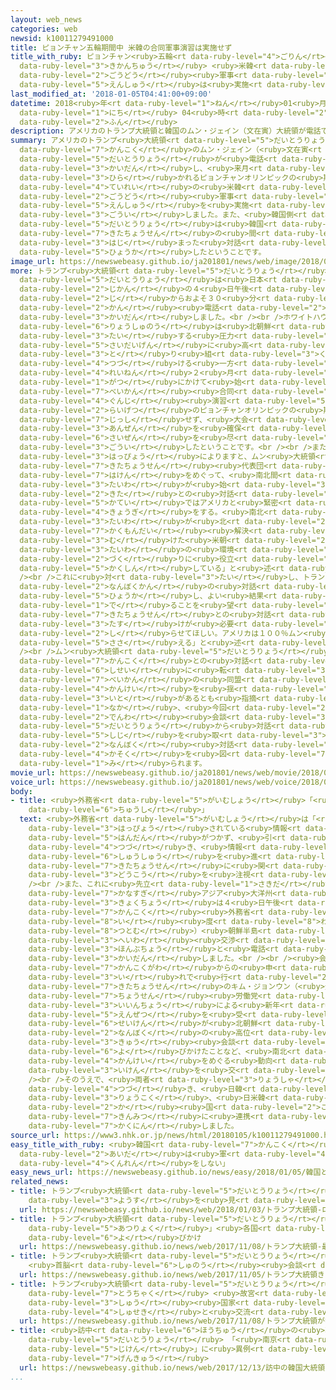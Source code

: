 ```yaml
---
layout: web_news
categories: web
newsid: k10011279491000
title: ピョンチャン五輪期間中 米韓の合同軍事演習は実施せず
title_with_ruby: ピョンチャン<ruby>五輪<rt data-ruby-level="4">ごりん</rt></ruby><ruby>期間中<rt
  data-ruby-level="3">きかんちゅう</rt></ruby> <ruby>米韓<rt data-ruby-level="7">べいかん</rt></ruby>の<ruby>合同<rt
  data-ruby-level="2">ごうどう</rt></ruby><ruby>軍事<rt data-ruby-level="4">ぐんじ</rt></ruby><ruby>演習<rt
  data-ruby-level="5">えんしゅう</rt></ruby>は<ruby>実施<rt data-ruby-level="7">じっし</rt></ruby>せず
last_modified_at: '2018-01-05T04:41:00+09:00'
datetime: 2018<ruby>年<rt data-ruby-level="1">ねん</rt></ruby>01<ruby>月<rt data-ruby-level="1">がつ</rt></ruby>05<ruby>日<rt
  data-ruby-level="1">にち</rt></ruby> 04<ruby>時<rt data-ruby-level="2">じ</rt></ruby>41<ruby>分<rt
  data-ruby-level="2">ふん</rt></ruby>
description: アメリカのトランプ大統領と韓国のムン・ジェイン（文在寅）大統領が電話で会談し、来月開かれるピョンチャンオリンピックの期間中、定例の米韓合同軍事演習を実施しないことで合意しました。また、韓国側によりますと、トランプ大統領は韓国と北朝鮮の間で始まった対話を評価したということです。
summary: アメリカのトランプ<ruby>大統領<rt data-ruby-level="5">だいとうりょう</rt></ruby>と<ruby>韓国<rt
  data-ruby-level="7">かんこく</rt></ruby>のムン・ジェイン（<ruby>文在寅<rt data-ruby-level="8">むんじぇいん</rt></ruby>）<ruby>大統領<rt
  data-ruby-level="5">だいとうりょう</rt></ruby>が<ruby>電話<rt data-ruby-level="2">でんわ</rt></ruby>で<ruby>会談<rt
  data-ruby-level="3">かいだん</rt></ruby>し、<ruby>来月<rt data-ruby-level="2">らいげつ</rt></ruby><ruby>開<rt
  data-ruby-level="3">ひら</rt></ruby>かれるピョンチャンオリンピックの<ruby>期間中<rt data-ruby-level="3">きかんちゅう</rt></ruby>、<ruby>定例<rt
  data-ruby-level="4">ていれい</rt></ruby>の<ruby>米韓<rt data-ruby-level="7">べいかん</rt></ruby><ruby>合同<rt
  data-ruby-level="2">ごうどう</rt></ruby><ruby>軍事<rt data-ruby-level="4">ぐんじ</rt></ruby><ruby>演習<rt
  data-ruby-level="5">えんしゅう</rt></ruby>を<ruby>実施<rt data-ruby-level="7">じっし</rt></ruby>しないことで<ruby>合意<rt
  data-ruby-level="3">ごうい</rt></ruby>しました。また、<ruby>韓国側<rt data-ruby-level="7">かんこくがわ</rt></ruby>によりますと、トランプ<ruby>大統領<rt
  data-ruby-level="5">だいとうりょう</rt></ruby>は<ruby>韓国<rt data-ruby-level="7">かんこく</rt></ruby>と<ruby>北朝鮮<rt
  data-ruby-level="7">きたちょうせん</rt></ruby>の<ruby>間<rt data-ruby-level="2">あいだ</rt></ruby>で<ruby>始<rt
  data-ruby-level="3">はじ</rt></ruby>まった<ruby>対話<rt data-ruby-level="3">たいわ</rt></ruby>を<ruby>評価<rt
  data-ruby-level="5">ひょうか</rt></ruby>したということです。
image_url: https://newswebeasy.github.io/ja201801/news/web/image/2018/01/05/K10011279491_1801050613_1801050616_01_03.jpg
more: トランプ<ruby>大統領<rt data-ruby-level="5">だいとうりょう</rt></ruby>とムン・ジェイン<ruby>大統領<rt
  data-ruby-level="5">だいとうりょう</rt></ruby>は<ruby>日本<rt data-ruby-level="1">にっぽん</rt></ruby><ruby>時間<rt
  data-ruby-level="2">じかん</rt></ruby>の４<ruby>日午後<rt data-ruby-level="2">にちごご</rt></ruby>１０<ruby>時<rt
  data-ruby-level="2">じ</rt></ruby>からおよそ３０<ruby>分<rt data-ruby-level="2">ぷん</rt></ruby><ruby>間<rt
  data-ruby-level="2">かん</rt></ruby><ruby>電話<rt data-ruby-level="2">でんわ</rt></ruby>で<ruby>会談<rt
  data-ruby-level="3">かいだん</rt></ruby>しました。<br /><br />ホワイトハウスによりますと、<ruby>両首脳<rt
  data-ruby-level="6">りょうしゅのう</rt></ruby>は<ruby>北朝鮮<rt data-ruby-level="7">きたちょうせん</rt></ruby>に<ruby>対<rt
  data-ruby-level="3">たい</rt></ruby>する<ruby>圧力<rt data-ruby-level="5">あつりょく</rt></ruby>を<ruby>最大限<rt
  data-ruby-level="5">さいだいげん</rt></ruby>に<ruby>高<rt data-ruby-level="2">たか</rt></ruby>める<ruby>取<rt
  data-ruby-level="3">と</rt></ruby>り<ruby>組<rt data-ruby-level="3">く</rt></ruby>みを<ruby>続<rt
  data-ruby-level="4">つづ</rt></ruby>ける<ruby>一方<rt data-ruby-level="2">いっぽう</rt></ruby>、<ruby>例年<rt
  data-ruby-level="4">れいねん</rt></ruby>２<ruby>月<rt data-ruby-level="1">がつ</rt></ruby>から３<ruby>月<rt
  data-ruby-level="1">がつ</rt></ruby>にかけて<ruby>始<rt data-ruby-level="3">はじ</rt></ruby>めている<ruby>米韓<rt
  data-ruby-level="7">べいかん</rt></ruby><ruby>合同<rt data-ruby-level="2">ごうどう</rt></ruby><ruby>軍事<rt
  data-ruby-level="4">ぐんじ</rt></ruby><ruby>演習<rt data-ruby-level="5">えんしゅう</rt></ruby>をことしは<ruby>来月<rt
  data-ruby-level="2">らいげつ</rt></ruby>のピョンチャンオリンピックの<ruby>期間中<rt data-ruby-level="3">きかんちゅう</rt></ruby>は<ruby>実施<rt
  data-ruby-level="7">じっし</rt></ruby>せず、<ruby>大会<rt data-ruby-level="2">たいかい</rt></ruby>の<ruby>安全<rt
  data-ruby-level="3">あんぜん</rt></ruby>を<ruby>確保<rt data-ruby-level="5">かくほ</rt></ruby>することに<ruby>最善<rt
  data-ruby-level="6">さいぜん</rt></ruby>を<ruby>尽<rt data-ruby-level="7">つ</rt></ruby>くすことで<ruby>合意<rt
  data-ruby-level="3">ごうい</rt></ruby>したということです。<br /><br />また、<ruby>韓国側<rt data-ruby-level="7">かんこくがわ</rt></ruby>の<ruby>発表<rt
  data-ruby-level="3">はっぴょう</rt></ruby>によりますと、ムン<ruby>大統領<rt data-ruby-level="5">だいとうりょう</rt></ruby>はピョンチャンオリンピックへの<ruby>北朝鮮<rt
  data-ruby-level="7">きたちょうせん</rt></ruby><ruby>代表団<rt data-ruby-level="5">だいひょうだん</rt></ruby><ruby>派遣<rt
  data-ruby-level="7">はけん</rt></ruby>をめぐって、<ruby>南北間<rt data-ruby-level="2">なんぼくかん</rt></ruby>の<ruby>対話<rt
  data-ruby-level="3">たいわ</rt></ruby>が<ruby>始<rt data-ruby-level="3">はじ</rt></ruby>まったことについて、「<ruby>北<rt
  data-ruby-level="2">きた</rt></ruby>との<ruby>対話<rt data-ruby-level="3">たいわ</rt></ruby>の<ruby>過程<rt
  data-ruby-level="5">かてい</rt></ruby>ではアメリカと<ruby>緊密<rt data-ruby-level="7">きんみつ</rt></ruby>に<ruby>協議<rt
  data-ruby-level="4">きょうぎ</rt></ruby>をする。<ruby>南北<rt data-ruby-level="2">なんぼく</rt></ruby>の<ruby>対話<rt
  data-ruby-level="3">たいわ</rt></ruby>が<ruby>北<rt data-ruby-level="2">きた</rt></ruby>の<ruby>核問題<rt
  data-ruby-level="7">かくもんだい</rt></ruby><ruby>解決<rt data-ruby-level="5">かいけつ</rt></ruby>に<ruby>向<rt
  data-ruby-level="3">む</rt></ruby>けた<ruby>米朝<rt data-ruby-level="2">べいちょう</rt></ruby><ruby>対話<rt
  data-ruby-level="3">たいわ</rt></ruby>の<ruby>環境<rt data-ruby-level="7">かんきょう</rt></ruby><ruby>作<rt
  data-ruby-level="2">づく</rt></ruby>りに<ruby>役立<rt data-ruby-level="3">やくだ</rt></ruby>つと<ruby>確信<rt
  data-ruby-level="5">かくしん</rt></ruby>している」と<ruby>述<rt data-ruby-level="5">の</rt></ruby>べました。<br
  /><br />これに<ruby>対<rt data-ruby-level="3">たい</rt></ruby>し、トランプ<ruby>大統領<rt data-ruby-level="5">だいとうりょう</rt></ruby>は<ruby>南北間<rt
  data-ruby-level="2">なんぼくかん</rt></ruby>の<ruby>対話<rt data-ruby-level="3">たいわ</rt></ruby>を<ruby>評価<rt
  data-ruby-level="5">ひょうか</rt></ruby>し、よい<ruby>結果<rt data-ruby-level="4">けっか</rt></ruby>が<ruby>出<rt
  data-ruby-level="1">で</rt></ruby>ることを<ruby>望<rt data-ruby-level="4">のぞ</rt></ruby>むとしたうえで、「<ruby>北朝鮮<rt
  data-ruby-level="7">きたちょうせん</rt></ruby>との<ruby>対話<rt data-ruby-level="3">たいわ</rt></ruby>でアメリカの<ruby>助<rt
  data-ruby-level="3">たす</rt></ruby>けが<ruby>必要<rt data-ruby-level="4">ひつよう</rt></ruby>なら、いつでも<ruby>知<rt
  data-ruby-level="2">し</rt></ruby>らせてほしい。アメリカは１００％ムン<ruby>大統領<rt data-ruby-level="5">だいとうりょう</rt></ruby>を<ruby>支<rt
  data-ruby-level="5">ささ</rt></ruby>える」と<ruby>述<rt data-ruby-level="5">の</rt></ruby>べたということです。<br
  /><br />ムン<ruby>大統領<rt data-ruby-level="5">だいとうりょう</rt></ruby>としては<ruby>北朝鮮<rt data-ruby-level="7">きたちょうせん</rt></ruby>が<ruby>韓国<rt
  data-ruby-level="7">かんこく</rt></ruby>との<ruby>対話<rt data-ruby-level="3">たいわ</rt></ruby><ruby>姿勢<rt
  data-ruby-level="6">しせい</rt></ruby>に<ruby>転<rt data-ruby-level="3">てん</rt></ruby>じたのは、<ruby>米韓<rt
  data-ruby-level="7">べいかん</rt></ruby>の<ruby>同盟<rt data-ruby-level="6">どうめい</rt></ruby><ruby>関係<rt
  data-ruby-level="4">かんけい</rt></ruby>を<ruby>揺<rt data-ruby-level="7">ゆ</rt></ruby>さぶる<ruby>意図<rt
  data-ruby-level="3">いと</rt></ruby>があるとも<ruby>指摘<rt data-ruby-level="7">してき</rt></ruby>される<ruby>中<rt
  data-ruby-level="1">なか</rt></ruby>、<ruby>今回<rt data-ruby-level="2">こんかい</rt></ruby>の<ruby>電話<rt
  data-ruby-level="2">でんわ</rt></ruby><ruby>会談<rt data-ruby-level="3">かいだん</rt></ruby>でトランプ<ruby>大統領<rt
  data-ruby-level="5">だいとうりょう</rt></ruby>から<ruby>対話<rt data-ruby-level="3">たいわ</rt></ruby>への<ruby>支持<rt
  data-ruby-level="5">しじ</rt></ruby>を<ruby>取<rt data-ruby-level="3">と</rt></ruby>りつけたとして、<ruby>南北<rt
  data-ruby-level="2">なんぼく</rt></ruby><ruby>対話<rt data-ruby-level="3">たいわ</rt></ruby>の<ruby>加速<rt
  data-ruby-level="4">かそく</rt></ruby>を<ruby>図<rt data-ruby-level="7">はか</rt></ruby>るものと<ruby>見<rt
  data-ruby-level="1">み</rt></ruby>られます。
movie_url: https://newswebeasy.github.io/ja201801/news/web/movie/2018/01/05/k10011279491_201801050613_201801050615.mp4
voice_url: https://newswebeasy.github.io/ja201801/news/web/voice/2018/01/05/k10011279491_201801050613_201801050615.mp3
body:
- title: <ruby>外務省<rt data-ruby-level="5">がいむしょう</rt></ruby>「<ruby>動向<rt data-ruby-level="3">どうこう</rt></ruby>を<ruby>注視<rt
    data-ruby-level="6">ちゅうし</rt></ruby>」
  text: <ruby>外務省<rt data-ruby-level="5">がいむしょう</rt></ruby>は「<ruby>今<rt data-ruby-level="2">いま</rt></ruby>、<ruby>発表<rt
    data-ruby-level="3">はっぴょう</rt></ruby>されている<ruby>情報<rt data-ruby-level="5">じょうほう</rt></ruby>だけでは<ruby>判断<rt
    data-ruby-level="5">はんだん</rt></ruby>がつかず、<ruby>引<rt data-ruby-level="4">ひ</rt></ruby>き<ruby>続<rt
    data-ruby-level="4">つづ</rt></ruby>き、<ruby>情報<rt data-ruby-level="5">じょうほう</rt></ruby><ruby>収集<rt
    data-ruby-level="6">しゅうしゅう</rt></ruby>を<ruby>進<rt data-ruby-level="3">すす</rt></ruby>めるとともに、<ruby>北朝鮮<rt
    data-ruby-level="7">きたちょうせん</rt></ruby>に<ruby>関<rt data-ruby-level="4">かん</rt></ruby>する<ruby>動向<rt
    data-ruby-level="3">どうこう</rt></ruby>を<ruby>注視<rt data-ruby-level="6">ちゅうし</rt></ruby>していきたい」としています。<br
    /><br />また、これに<ruby>先立<rt data-ruby-level="1">さきだ</rt></ruby>って、<ruby>外務省<rt data-ruby-level="5">がいむしょう</rt></ruby>の<ruby>金杉<rt
    data-ruby-level="7">かなすぎ</rt></ruby>アジア<ruby>大洋州<rt data-ruby-level="3">たいようしゅう</rt></ruby><ruby>局長<rt
    data-ruby-level="3">きょくちょう</rt></ruby>は４<ruby>日午後<rt data-ruby-level="2">にちごご</rt></ruby>、<ruby>韓国<rt
    data-ruby-level="7">かんこく</rt></ruby><ruby>外務省<rt data-ruby-level="5">がいむしょう</rt></ruby>のイ・ドフン（<ruby>李<rt
    data-ruby-level="8">い</rt></ruby><ruby>度<rt data-ruby-level="8">わたる</rt></ruby><ruby>勲<rt
    data-ruby-level="8">つとむ</rt></ruby>）<ruby>朝鮮半島<rt data-ruby-level="7">ちょうせんはんとう</rt></ruby><ruby>平和<rt
    data-ruby-level="3">へいわ</rt></ruby><ruby>交渉<rt data-ruby-level="7">こうしょう</rt></ruby><ruby>本部長<rt
    data-ruby-level="3">ほんぶちょう</rt></ruby>と<ruby>電話<rt data-ruby-level="2">でんわ</rt></ruby>で<ruby>会談<rt
    data-ruby-level="3">かいだん</rt></ruby>しました。<br /><br /><ruby>会談<rt data-ruby-level="3">かいだん</rt></ruby>は<ruby>韓国側<rt
    data-ruby-level="7">かんこくがわ</rt></ruby>からの<ruby>申<rt data-ruby-level="3">もう</rt></ruby>し<ruby>入<rt
    data-ruby-level="3">い</rt></ruby>れで<ruby>行<rt data-ruby-level="2">おこな</rt></ruby>われ、<ruby>北朝鮮<rt
    data-ruby-level="7">きたちょうせん</rt></ruby>のキム・ジョンウン（<ruby>金正恩<rt data-ruby-level="8">きむじょんうん</rt></ruby>）<ruby>朝鮮<rt
    data-ruby-level="7">ちょうせん</rt></ruby><ruby>労働党<rt data-ruby-level="6">ろうどうとう</rt></ruby><ruby>委員長<rt
    data-ruby-level="3">いいんちょう</rt></ruby>による<ruby>新年<rt data-ruby-level="2">しんねん</rt></ruby>の<ruby>演説<rt
    data-ruby-level="5">えんぜつ</rt></ruby>を<ruby>受<rt data-ruby-level="3">う</rt></ruby>けて、ムン・ジェイン<ruby>政権<rt
    data-ruby-level="6">せいけん</rt></ruby>が<ruby>北朝鮮<rt data-ruby-level="7">きたちょうせん</rt></ruby>に<ruby>南北<rt
    data-ruby-level="2">なんぼく</rt></ruby>の<ruby>高位<rt data-ruby-level="4">こうい</rt></ruby><ruby>級<rt
    data-ruby-level="3">きゅう</rt></ruby><ruby>会談<rt data-ruby-level="3">かいだん</rt></ruby>を<ruby>呼<rt
    data-ruby-level="6">よ</rt></ruby>びかけたことなど、<ruby>南北<rt data-ruby-level="2">なんぼく</rt></ruby><ruby>関係<rt
    data-ruby-level="4">かんけい</rt></ruby>をめぐる<ruby>動向<rt data-ruby-level="3">どうこう</rt></ruby>について<ruby>意見<rt
    data-ruby-level="3">いけん</rt></ruby>を<ruby>交<rt data-ruby-level="7">か</rt></ruby>わしました。<br
    /><br />そのうえで、<ruby>両者<rt data-ruby-level="3">りょうしゃ</rt></ruby>は<ruby>引<rt data-ruby-level="4">ひ</rt></ruby>き<ruby>続<rt
    data-ruby-level="4">つづ</rt></ruby>き、<ruby>日韓<rt data-ruby-level="7">にっかん</rt></ruby><ruby>両国<rt
    data-ruby-level="3">りょうこく</rt></ruby>、<ruby>日米韓<rt data-ruby-level="7">にちべいかん</rt></ruby>３<ruby>カ<rt
    data-ruby-level="2">か</rt></ruby><ruby>国<rt data-ruby-level="2">こく</rt></ruby>で<ruby>緊密<rt
    data-ruby-level="7">きんみつ</rt></ruby>に<ruby>連携<rt data-ruby-level="7">れんけい</rt></ruby>していくことを<ruby>確認<rt
    data-ruby-level="7">かくにん</rt></ruby>しました。
source_url: https://www3.nhk.or.jp/news/html/20180105/k10011279491000.html
easy_title_with_ruby: <ruby>韓国<rt data-ruby-level="7">かんこく</rt></ruby>とアメリカ「オリンピックの<ruby>間<rt
  data-ruby-level="2">あいだ</rt></ruby>は<ruby>軍<rt data-ruby-level="4">ぐん</rt></ruby>の<ruby>訓練<rt
  data-ruby-level="4">くんれん</rt></ruby>をしない」
easy_news_url: https://newswebeasy.github.io/news/easy/2018/01/05/韓国とアメリカオリンピックの間は軍の訓練をしない
related_news:
- title: トランプ<ruby>大統領<rt data-ruby-level="5">だいとうりょう</rt></ruby> 「ロケットマンの<ruby>様子<rt
    data-ruby-level="3">ようす</rt></ruby>を<ruby>見<rt data-ruby-level="1">み</rt></ruby>てみよう」
  url: https://newswebeasy.github.io/news/web/2018/01/03/トランプ大統領-ロケットマンの様子を見てみよう
- title: トランプ<ruby>大統領<rt data-ruby-level="5">だいとうりょう</rt></ruby> 「<ruby>最大限<rt data-ruby-level="5">さいだいげん</rt></ruby>の<ruby>圧力<rt
    data-ruby-level="5">あつりょく</rt></ruby>」<ruby>各国<rt data-ruby-level="4">かっこく</rt></ruby>に<ruby>呼<rt
    data-ruby-level="6">よ</rt></ruby>びかけ
  url: https://newswebeasy.github.io/news/web/2017/11/08/トランプ大統領-最大限の圧力各国に呼びかけ
- title: トランプ<ruby>大統領<rt data-ruby-level="5">だいとうりょう</rt></ruby>きょう<ruby>訪日<rt data-ruby-level="6">ほうにち</rt></ruby>
    <ruby>首脳<rt data-ruby-level="6">しゅのう</rt></ruby><ruby>会談<rt data-ruby-level="3">かいだん</rt></ruby>やゴルフ
  url: https://newswebeasy.github.io/news/web/2017/11/05/トランプ大統領きょう訪日-首脳会談やゴルフ
- title: トランプ<ruby>大統領<rt data-ruby-level="5">だいとうりょう</rt></ruby>が<ruby>中国<rt data-ruby-level="2">ちゅうごく</rt></ruby>に<ruby>到着<rt
    data-ruby-level="7">とうちゃく</rt></ruby> <ruby>故宮<rt data-ruby-level="5">こきゅう</rt></ruby>で<ruby>習<rt
    data-ruby-level="3">しゅう</rt></ruby><ruby>国家<rt data-ruby-level="2">こっか</rt></ruby><ruby>主席<rt
    data-ruby-level="4">しゅせき</rt></ruby>と<ruby>交流<rt data-ruby-level="3">こうりゅう</rt></ruby>へ
  url: https://newswebeasy.github.io/news/web/2017/11/08/トランプ大統領が中国に到着-故宮で習国家主席と交流へ
- title: <ruby>訪中<rt data-ruby-level="6">ほうちゅう</rt></ruby>の<ruby>韓国<rt data-ruby-level="7">かんこく</rt></ruby><ruby>大統領<rt
    data-ruby-level="5">だいとうりょう</rt></ruby> 「<ruby>南京<rt data-ruby-level="8">なんきん</rt></ruby><ruby>事件<rt
    data-ruby-level="5">じけん</rt></ruby>」に<ruby>異例<rt data-ruby-level="6">いれい</rt></ruby>の<ruby>言及<rt
    data-ruby-level="7">げんきゅう</rt></ruby>
  url: https://newswebeasy.github.io/news/web/2017/12/13/訪中の韓国大統領-南京事件に異例の言及
...
```

